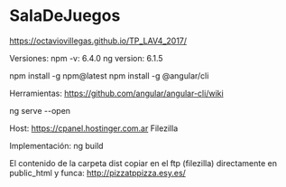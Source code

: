 
# SalaDeJuegos
https://octaviovillegas.github.io/TP_LAV4_2017/

Versiones:
npm -v: 6.4.0
ng version: 6.1.5

npm install -g npm@latest
npm install -g @angular/cli

Herramientas:
https://github.com/angular/angular-cli/wiki

ng serve --open

Host:
https://cpanel.hostinger.com.ar
Filezilla

Implementación:
ng build

El contenido de la carpeta dist copiar en el ftp (filezilla) directamente en public_html y funca:
http://pizzatppizza.esy.es/
